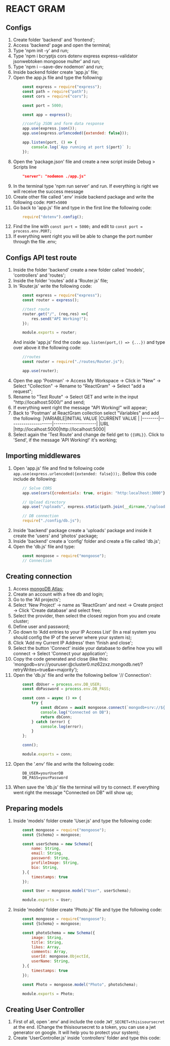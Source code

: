 # REACT GRAM

##  Configs

1. Create folder 'backend' and 'frontend';
2. Access 'backend' page and open the terminal;
3. Type 'npm init -y' and run;
4. Type 'npm i bcryptjs cors dotenv express express-validator jsonwebtoken mongoose multer' and run;
5. Type 'npm i --save-dev nodemon' and run;
6. Inside backend folder create 'app.js' file;
7. Open the app.js file and type the following:
    ```javascript
        const express = require("express");
        const path = require("path");
        const cors = require("cors");

        const port = 5000;

        const app = express();

        //config JSON and form data response
        app.use(express.json());
        app.use(express.urlencoded({extended: false}));

        app.listen(port, () => {
            console.log(`App running at port ${port}` );
        });
    ```
8. Open the 'package.json' file and create a new script inside Debug > Scripts line
    ```json
        "server": "nodemon ./app.js"
    ```
9. In the terminal type 'npm run server' and run. If everything is right we will receive the success message 
10. Create other file called '.env' inside backend package and write the following code:
    ```PORT=5000```
11. Go back to 'app.js' file and type in the first line the following code:
    ```javascript
        require("dotenv").config();
    ```
12. Find the line with ```const port = 5000;``` and edit to ```const port = process.env.PORT;```
13. If everything went right you will be able to change the port number through the file .env;

## Configs API test route

1. Inside the folder 'backend' create a new folder called 'models', 'controllers' and 'routes';
2. Inside the folder 'routes' add a 'Router.js' file;
3. In 'Router.js' write the following code:
    ```javascript
        const express = require("express");
        const router = express();

        //test route
        router.get("/", (req,res) =>{
            res.send("API Working!");
        });

        module.exports = router;
    ```
    And inside 'app.js' find the code ```app.listen(port,() => {...})``` and type over above it the following code:
    ```javascript
        //routes
        const router = require("./routes/Router.js");

        app.use(router);
    ```
4. Open the app 'Postman' -> Access My Workspace -> Click in "New" -> Select "Collection" -> Rename to "ReactGram" -> Select "add a request";
5. Rename to "Test Route" -> Select GET and write in the input "http://localhost:5000/" and send;
6. If everything went right the message "API Working!" will appear;
7. Back to 'Postman' at ReactGram collection select "Variables" and add the following:
    |VARIABLE|INITIAL VALUE        |CURRENT VALUE        |
    |--------|---------------------|---------------------|
    |URL     |http://localhost:5000|http://localhost:5000|
8. Select again the 'Test Route' and change de field get to ```{{URL}}```. Click to 'Send', if the message 'API Working!' it's working;

## Importing middlewares

1. Open 'app.js' file and find te following code ```app.use(express.urlencoded({extended: false}));```. Bellow this code include de following:
    ```javascript
        // Solve CORS
        app.use(cors({credentials: true, origin: "http:localhost:3000"}));

        // Upload directory
        app.use("/uploads", express.static(path.join(__dirname,"/uploads")));

        // DB connection
        require("./config/db.js");
    ```
2. Inside 'backend' package create a 'uploads' package and inside it create the 'users' and 'photos' package;
3. Inside 'backend' create a 'config' folder and create a file called 'db.js';
4. Open the 'db.js' file and type:
    ```javascript
        const mongoose = require("mongoose");
        // Connection

    ```
## Creating connection

1. Access [mongoDB Atlas](https://www.mongodb.com/cloud/atlas/register);
2. Create an account with a free db and login;
3. Go to the 'All projects';
4. Select 'New Project' -> name as 'ReactGram' and next ->  Create project -> Click 'Create database' and select free;
5. Select the provider, then select the closest region from you and create cluster;
6. Define user and password;
7. Go down to 'Add entries to your IP Access List' (In a real system you should config the IP of the server where your system is);
8. Click 'Add my Current IP Address' then 'finish and close';
9. Select the button 'Connect' inside your database to define how you will connect -> Select 'Connect your application';
10. Copy the code generated and close (like this: 'mongodb+srv://youruser:<password>@cluster0.mz62zxz.mongodb.net/?retryWrites=true&w=majority');
11. Open the 'db.js' file and write the following bellow '// Connection':
    ```javascript
        const dbUser = process.env.DB_USER;
        const dbPassword = process.env.DB_PASS;

        const conn = async () => {
            try {
                const dbConn = await mongoose.connect(`mongodb+srv://${dbUser}:${dbPassword}@cluster0.mz62zxz.mongodb.net/?retryWrites=true&w=majority`); //Past the code from step 10 and edit user and password. Use the ` symbol
                console.log("Connected on DB");
                return dbConn;
            } catch (error) {
                console.log(error);
            }
        };

        conn();

        module.exports = conn;

    ```
12. Open the '.env' file and write the following code:
    ```
        DB_USER=yourUserDB
        DB_PASS=yourPassword
    ```
13. When save the 'db.js' file the terminal will try to connect. If everything went right the message "Connected on DB" will show up;

## Preparing models

1. Inside 'models' folder create 'User.js' and type the following code:
    ```javascript
        const mongoose = require("mongoose");
        const {Schema} = mongoose;

        const userSchema = new Schema({
            name: String,
            email: String,
            password: String,
            profileImage: String,
            bio: String,
        },{
            timestamps: true
        });

        const User = mongoose.model("User", userSchema);

        module.exports = User;
    ```
2. Inside 'models' folder create 'Photo.js' file and type the following code:
    ```javascript
        const mongoose = require("mongoose");
        const {Schema} = mongoose;

        const photoSchema = new Schema({
            image: String,
            title: String,
            likes: Array,
            comments: Array,
            userId: mongoose.ObjectId,
            userName: String,
        },{
            timestamps: true
        });

        const Photo = mongoose.model("Photo", photoSchema);

        module.exports = Photo;
    ```
## Creating User Controller

1. First of all, open '.env' and include the code ```JWT_SECRET=thisisoursecret``` at the end. (Change the thisisoursecret to a token, you can use a jwt generator on google. It will help you to protect your system);
2. Create 'UserController.js' inside 'controllers' folder and type this code:
    ```javascript
        
    ```
